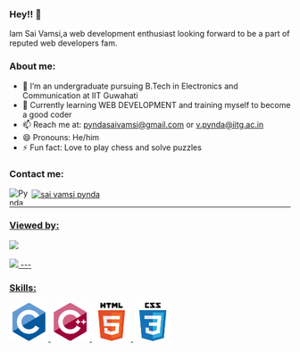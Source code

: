 ### Hey!! 👋
 Iam Sai Vamsi,a web development enthusiast looking forward to be a part of reputed web developers fam. 
<!--
**pyndasaivamsi/pyndasaivamsi** is a ✨ _special_ ✨ repository because its `README.md` (this file) appears on your GitHub profile.-->

### About me:

- 🔭 I’m an undergraduate pursuing B.Tech in Electronics and Communication at IIT Guwahati
- 🌱 Currently learning WEB DEVELOPMENT and training myself to become a good coder
- 📫 Reach me at: pyndasaivamsi@gmail.com or v.pynda@iitg.ac.in 
- 😄 Pronouns: He/him
- ⚡ Fun fact: Love to play chess and solve puzzles
<!-- 👯 I’m looking to collaborate on ...
- 🤔 I’m looking for help with ...
- 💬 Ask me about ...-->
<h3 align="left">Contact me:</h3>
<p align="left">
<a href="https://www.linkedin.com/in/pynda-naga-venkata-sai-vamsi-b73765205/" target="_blank"><img align="left" src="https://raw.githubusercontent.com/rahuldkjain/github-profile-readme-generator/master/src/images/icons/Social/linked-in-alt.svg" alt="Pynda Naga Venkata Sai Vamsi" height="30" width="40" />
<a href="https://www.facebook.com/saivamsi.pynda" target="_blank"><img align="center" src="https://upload.wikimedia.org/wikipedia/commons/thumb/f/ff/Facebook_logo_36x36.svg/1200px-Facebook_logo_36x36.svg.png" alt="sai vamsi pynda" height="30" width="30" />
</p>

---
 
### Viewed by:
![](https://komarev.com/ghpvc/?username=pyndasaivamsi&color=ff0000)
<br>
 
<img src="https://github-readme-stats.vercel.app/api?username=pyndasaivamsi&&show_icons=true&title_color=ff0000&icon_color=ff0000&text_color=0000ff&bg_color=ffffff">
---

<h3 align="left">Skills:</h3>
 <a href="https://www.cprogramming.com/" target="_blank"> <img src="https://raw.githubusercontent.com/devicons/devicon/master/icons/c/c-original.svg" alt="c" width="70" height="70"/> </a> <a href="https://www.w3schools.com/cpp/" target="_blank"> <img src="https://raw.githubusercontent.com/devicons/devicon/master/icons/cplusplus/cplusplus-original.svg" alt="c++" width="70" height="70"/> </a> <a href="https://www.w3.org/html/" target="_blank"> <img src="https://raw.githubusercontent.com/devicons/devicon/master/icons/html5/html5-original-wordmark.svg" alt="html5" width="70" height="70"/> </a>  <a href="https://www.w3schools.com/css/" target="_blank"> <img src="https://raw.githubusercontent.com/devicons/devicon/master/icons/css3/css3-original-wordmark.svg" alt="css3" width="70" height="70"/> </a>  </p>
<!-- <p align="left"> <a href="https://getbootstrap.com" target="_blank"> <img src="https://raw.githubusercontent.com/devicons/devicon/master/icons/bootstrap/bootstrap-plain-wordmark.svg" alt="bootstrap" width="70" height="70"/> </a><a href="https://expressjs.com" target="_blank"> <img src="https://raw.githubusercontent.com/devicons/devicon/master/icons/express/express-original-wordmark.svg" alt="express" width="70" height="70"/> </a> <a href="https://firebase.google.com/" target="_blank"> <img src="https://www.vectorlogo.zone/logos/firebase/firebase-icon.svg" alt="firebase" width="70" height="70"/> </a> <a href="https://git-scm.com/" target="_blank"> <img src="https://www.vectorlogo.zone/logos/git-scm/git-scm-icon.svg" alt="git" width="70" height="70"/> </a> <a href="https://developer.mozilla.org/en-US/docs/Web/JavaScript" target="_blank"> <img src="https://raw.githubusercontent.com/devicons/devicon/master/icons/javascript/javascript-original.svg" alt="javascript" width="70" height="70"/> </a> <a href="https://www.mongodb.com/" target="_blank"> <img src="https://raw.githubusercontent.com/devicons/devicon/master/icons/mongodb/mongodb-original-wordmark.svg" alt="mongodb" width="70" height="70"/> </a>  <a href="https://nodejs.org" target="_blank"> <img src="https://raw.githubusercontent.com/devicons/devicon/master/icons/nodejs/nodejs-original-wordmark.svg" alt="nodejs" width="70" height="70"/> </a> <a href="https://reactjs.org/" target="_blank"> <img src="https://raw.githubusercontent.com/devicons/devicon/master/icons/react/react-original-wordmark.svg" alt="react" width="70" height="70"/> </a> <a href="https://redux.js.org" target="_blank"> <img src="https://raw.githubusercontent.com/devicons/devicon/master/icons/redux/redux-original.svg" alt="redux" width="70" height="70"/> </a>-->

